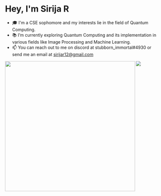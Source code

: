 <h1 align="left">Hey, I'm Sirija R</h1>

- 🎓 I'm a CSE sophomore and my interests lie in the field of Quantum Computing.
- 📚 I’m currently exploring Quantum Computing and its implementation in various fields like Image Processing and Machine Learning.
- 📫 You can reach out to me on discord at stubborn_immortal#4930 or send me an email at sirijar12@gmail.com

<img align='left' width="430" src="https://github-readme-stats.vercel.app/api?username=SirijaReddy&show_icons=true&title_color=fff&icon_color=a16ae8&text_color=a16ae8&bg_color=0D1117">
<img align='left' src="https://github-readme-stats.vercel.app/api/top-langs/?username=SirijaReddy&card_width=300&bg_color=0D1117&title_color=fff&layout=compact"/>
